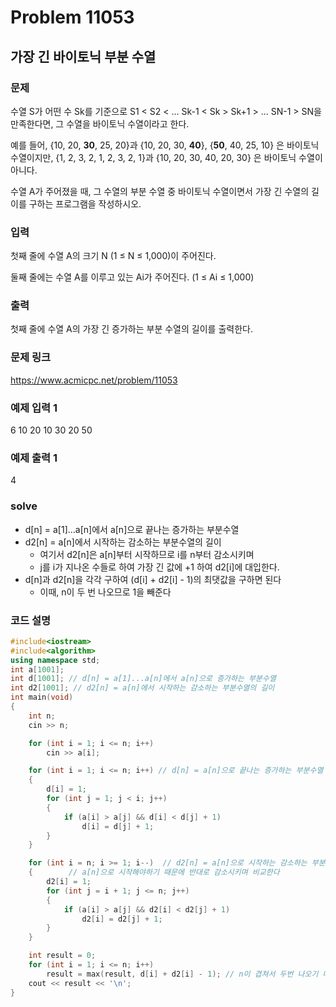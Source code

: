 # Problem 11053

## 가장 긴 바이토닉 부분 수열

### 문제
수열 S가 어떤 수 Sk를 기준으로 S1 < S2 < ... Sk-1 < Sk > Sk+1 > ... SN-1 > SN을 만족한다면, 그 수열을 바이토닉 수열이라고 한다.

예를 들어, {10, 20, **30**, 25, 20}과 {10, 20, 30, **40**}, {**50**, 40, 25, 10} 은 바이토닉 수열이지만,  {1, 2, 3, 2, 1, 2, 3, 2, 1}과 {10, 20, 30, 40, 20, 30} 은 바이토닉 수열이 아니다.

수열 A가 주어졌을 때, 그 수열의 부분 수열 중 바이토닉 수열이면서 가장 긴 수열의 길이를 구하는 프로그램을 작성하시오.

### 입력
첫째 줄에 수열 A의 크기 N (1 ≤ N ≤ 1,000)이 주어진다.

둘째 줄에는 수열 A를 이루고 있는 Ai가 주어진다. (1 ≤ Ai ≤ 1,000)

### 출력
첫째 줄에 수열 A의 가장 긴 증가하는 부분 수열의 길이를 출력한다.

### 문제 링크
<https://www.acmicpc.net/problem/11053>

### 예제 입력 1
6
10 20 10 30 20 50

### 예제 출력 1
4

### solve
- d[n] = a[1]...a[n]에서 a[n]으로 끝나는 증가하는 부분수열
- d2[n] = a[n]에서 시작하는 감소하는 부분수열의 길이
	- 여기서 d2[n]은 a[n]부터 시작하므로 i를 n부터 감소시키며
	- j를 i가 지나온 수들로 하여 가장 긴 값에 +1 하여 d2[i]에 대입한다.
- d[n]과 d2[n]을 각각 구하여 (d[i] + d2[i] - 1)의 최댓값을 구하면 된다
	- 이때, n이 두 번 나오므로 1을 빼준다

### 코드 설명
```C++
#include<iostream>
#include<algorithm>
using namespace std;
int a[1001];
int d[1001]; // d[n] = a[1]...a[n]에서 a[n]으로 증가하는 부분수열
int d2[1001]; // d2[n] = a[n]에서 시작하는 감소하는 부분수열의 길이
int main(void)
{
	int n;
	cin >> n;

	for (int i = 1; i <= n; i++)
		cin >> a[i];

	for (int i = 1; i <= n; i++) // d[n] = a[n]으로 끝나는 증가하는 부분수열
	{
		d[i] = 1;
		for (int j = 1; j < i; j++)
		{
			if (a[i] > a[j] && d[i] < d[j] + 1)
				d[i] = d[j] + 1;
		}
	}

	for (int i = n; i >= 1; i--)  // d2[n] = a[n]으로 시작하는 감소하는 부분수열
	{		 // a[n]으로 시작해야하기 때문에 반대로 감소시키며 비교한다
		d2[i] = 1;
		for (int j = i + 1; j <= n; j++)
		{
			if (a[i] > a[j] && d2[i] < d2[j] + 1)
				d2[i] = d2[j] + 1;
		}
	}

	int result = 0;
	for (int i = 1; i <= n; i++)
		result = max(result, d[i] + d2[i] - 1); // n이 겹쳐서 두번 나오기 때문에 1을빼준다
	cout << result << '\n';
}

```
